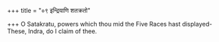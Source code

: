 +++
title = "०९ इन्द्रियाणि शतक्रतो"

+++
O Satakratu, powers which thou mid the Five Races hast displayed-  
     These, Indra, do I claim of thee.